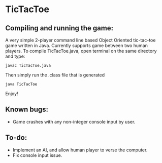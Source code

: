 # TicTacToe

## Compiling and running the game:
A very simple 2-player command line based Object Oriented tic-tac-toe game written in Java. 
Currently supports game between two human players. 
To compile TicTacToe.java, open terminal on the same directory and type:
```
javac TicTacToe.java
```
Then simply run the .class file that is generated
```
java TicTacToe
```
Enjoy!


## Known bugs:
* Game crashes with any non-integer console input by user.

## To-do:
* Implement an AI, and allow human player to verse the computer.  
* Fix console input issue. 



